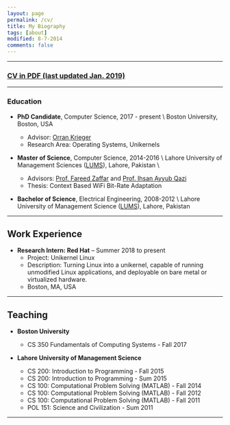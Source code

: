 ```yaml
---
layout: page
permalink: /cv/
title: My Biography
tags: [about]
modified: 8-7-2014
comments: false
---
```


---

### [CV in PDF (last updated Jan. 2019)](../AliRazaCV.pdf)

---

### Education

- **PhD Candidate**, Computer Science, 2017 - present \\
Boston University, Boston, USA
	- Advisor: [Orran Krieger](https://www.bu.edu/eng/profile/orran-krieger/)
	- Research Area: Operating Systems, Unikernels

- **Master of Science**, Computer Science, 2014-2016 \\
 Lahore University of Management Sciences ([LUMS](https://lums.edu.pk/)), Lahore, Pakistan  \\
	- Advisors:  [Prof. Fareed Zaffar](https://lums.edu.pk/lums_employee/422) and [Prof. Ihsan Ayyub Qazi](http://web.lums.edu.pk/~ihsan/)
	- Thesis: Context Based WiFi Bit-Rate Adaptation 

- **Bachelor of Science**, Electrical Engineering, 2008-2012 \\
Lahore University of Management Science ([LUMS](https://lums.edu.pk/)), Lahore, Pakistan

---
## Work Experience

- **Research Intern: Red Hat**     – Summer 2018 to present 
	- Project: Unikernel Linux 
	- Description: Turning Linux into a unikernel, capable of running unmodified Linux applications, and deployable on bare metal or virtualized hardware.
	- Boston, MA, USA 

---

## Teaching  

- **Boston University** 
	- CS 350 Fundamentals of Computing Systems - Fall 2017

- **Lahore University of Management Science**
	- CS 200: Introduction to Programming - Fall 2015
	- CS 200: Introduction to Programming - Sum 2015
	- CS 100: Computational Problem Solving (MATLAB) - Fall 2014
	- CS 100: Computational Problem Solving (MATLAB) - Fall 2012
	- CS 100: Computational Problem Solving (MATLAB) - Fall 2011
	- POL 151: Science and Civilization - Sum 2011
	
---


